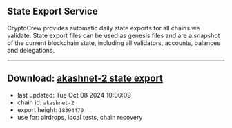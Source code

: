 ## State Export Service
CryptoCrew provides automatic daily state exports for all chains we validate. State export files can be used as genesis files and are a snapshot of the current blockchain state, including all validators, accounts, balances and delegations.

---
**Download: [akashnet-2 state export](https://dl-eu2.ccvalidators.com/SERVICE/akash/akashnet-2_export_18394470.json)**
---

- last updated: Tue Oct 08 2024 10:00:09
- chain id: `akashnet-2`
- export height: `18394470`
- use for: airdrops, local tests, chain recovery
